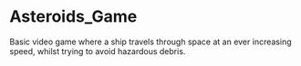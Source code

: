 # Asteroids_Game
Basic video game where a ship travels through space at an ever increasing speed, whilst trying to avoid hazardous debris.
